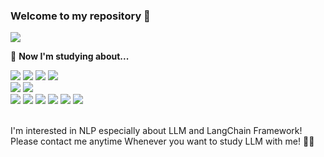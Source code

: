 ### Welcome to my repository 👋
<a href="https://hits.seeyoufarm.com"><img src="https://hits.seeyoufarm.com/api/count/incr/badge.svg?url=https%3A%2F%2Fgithub.com%2Fejaman&count_bg=%23000000&title_bg=%23000000&icon=github.svg&icon_color=%23FFFFFF&title=Github&edge_flat=true"/></a>
<!-- [![Hits](https://hits.seeyoufarm.com/api/count/incr/badge.svg?url=https%3A%2F%2Fgithub.com%2Farchitectyou&count_bg=%23FBE993&title_bg=%23555555&icon=github.svg&icon_color=%23E7E7E7&title=today&edge_flat=false)](https://hits.seeyoufarm.com) -->

🤔 **Now I'm studying about...**

<img src="https://img.shields.io/badge/Python-3776AB?style=flat-square&logo=Python&logoColor=white"/></a>
<img src="https://img.shields.io/badge/JAVA-FC4C02?style=flat-square&logo=JAVA&logoColor=white"/></a>
<img src="https://img.shields.io/badge/Jupyter-F37626?style=flat-square&logo=Jupyter&logoColor=white"/></a>
<img src="https://img.shields.io/badge/Linux-FCC624?style=flat-square&logo=Linux&logoColor=white"/></a>
<br/>
<img src="https://img.shields.io/badge/Docker-2496ED?style=flat-square&logo=Docker&logoColor=white"/></a>
<img src="https://img.shields.io/badge/GitHub-181717?style=flat-square&logo=Github&logoColor=white"/></a>
<br/>
<img src="https://img.shields.io/badge/Pandas-150458?style=flat-square&logo=Pandas&logoColor=white"/></a>
<img src="https://img.shields.io/badge/NumPy-013243?style=flat-square&logo=NumPy&logoColor=white"/></a>
<img src="https://img.shields.io/badge/Pytorch-EE4C2C?style=flat-square&logo=Pytorch&logoColor=white"/></a>
<img src="https://img.shields.io/badge/OpenAI-412991?style=flat-square&logo=OpenCV&logoColor=white"/></a>
<img src="https://img.shields.io/badge/LangChain-000000?style=flat-square&logoColor=white"/></a>
<img src="https://img.shields.io/badge/OpenCV-5C3EE8?style=flat-square&logo=OpenAI&logoColor=white"/></a>
<br/>

<br/>
I'm interested in NLP especially about LLM and LangChain Framework!
<br/>
Please contact me anytime Whenever you want to study LLM with me! 🙋‍♀️
<br/>
<br/>

<!--
😂**This is what I did**🫥
- BS in semiconductor science, DGU (2022.08)
- Posco AI, BigData Academy 22th (2023.04 - 2023.07)
- PIAI(Postech Institute of Articifial Intelligent) Research Intern (2023.08 - 2023.12)
- LG Aimers 4th (2024.01 - 2024.02)
- LLM+RAG 1th (2024.04 -
- AI-X 4th (2024.04 -
- OSCA(Open Source Contribution Academy - llm with Gemma) (2024.04 - 
--!>
